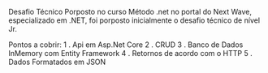 Desafio Técnico Porposto no curso Método .net no portal do Next Wave, especializado em .NET, foi porposto inicialmente o desafio técnico de nível Jr.

Pontos a cobrir:
  1 . Api em Asp.Net Core
  2 . CRUD
  3 . Banco de Dados InMemory com Entity Framework
  4 . Retornos de acordo com o HTTP
  5 . Dados Formatados em JSON
